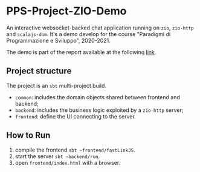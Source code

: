 # PPS-Project-ZIO-Demo

An interactive websocket-backed chat application running on `zio`, `zio-http` and `scalajs-dom`. It's a demo develop for the course "Paradigmi di Programmazione e Sviluppo", 2020-2021.

The demo is part of the report available at the following [link](https://github.com/amarfoglia/PPS-Project-ZIO).

## Project structure

The project is an `sbt` multi-project build.

- `common`: includes the domain objects shared between frontend and backend;
- `backend`: includes the business logic exploited by a `zio-http` server;
- `frontend`: define the UI connecting to the server.

## How to Run
1. compile the frontend `sbt ~frontend/fastLinkJS`.
2. start the server `sbt ~backend/run`.
3. open `frontend/index.html` with a browser.
